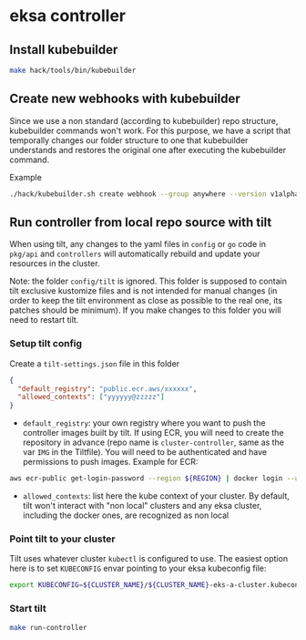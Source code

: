 # eksa controller

## Install kubebuilder
```sh
make hack/tools/bin/kubebuilder
```

## Create new webhooks with kubebuilder
Since we use a non standard (according to kubebuilder) repo structure, kubebuilder commands won't work. For this purpose, we have a script that temporally changes our folder structure to one that kubebuilder understands and restores the original one after executing the kubebuilder command.

Example
```sh
./hack/kubebuilder.sh create webhook --group anywhere --version v1alpha1 --programmatic-validation --kind WhateverKind
```

## Run controller from local repo source with tilt
When using tilt, any changes to the yaml files in `config` or `go` code in `pkg/api` and `controllers` will automatically rebuild and update your resources in the cluster.

Note: the folder `config/tilt` is ignored. This folder is supposed to contain tilt exclusive kustomize files and is not intended for manual changes (in order to keep the tilt environment as close as possible to the real one, its patches should be minimum). If you make changes to this folder you will need to restart tilt.
### Setup tilt config
Create a `tilt-settings.json` file in this folder
```json
{
  "default_registry": "public.ecr.aws/xxxxxx",
  "allowed_contexts": ["yyyyyy@zzzzz"]
}
```
* `default_registry`: your own registry where you want to push the controller images built by tilt. If using ECR, you will need to create the repository in advance (repo name is `cluster-controller`, same as the var `IMG` in the Tiltfile). You will need to be authenticated and have permissions to push images. Example for ECR:
```sh
aws ecr-public get-login-password --region ${REGION} | docker login --username AWS --password-stdin public.ecr.aws/${REGISTRY_ALIAS}
```
* `allowed_contexts`: list here the kube context of your cluster. By default, tilt won't interact with "non local" clusters and any eksa cluster, including the docker ones, are recognized as non local
### Point tilt to your cluster
Tilt uses whatever cluster `kubectl` is configured to use. The easiest option here is to set `KUBECONFIG` envar pointing to your eksa kubeconfig file:

```sh
export KUBECONFIG=${CLUSTER_NAME}/${CLUSTER_NAME}-eks-a-cluster.kubeconfig
```

### Start tilt
```sh
make run-controller
```